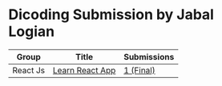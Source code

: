 # Dicoding Submission by Jabal Logian

| Group | Title | Submissions |
| - | - | - |
| React Js | [Learn React App](https://www.dicoding.com/academies/403) | [1 (Final)](https://github.com/jaballogian/dicoding-submissions/tree/master/react/1-learn-react) |
